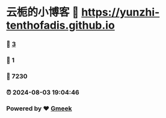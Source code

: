 # 云栀的小博客 :link: https://yunzhi-tenthofadis.github.io 
### :page_facing_up: [3](https://yunzhi-tenthofadis.github.io/tag.html) 
### :speech_balloon: 1 
### :hibiscus: 7230 
### :alarm_clock: 2024-08-03 19:04:46 
### Powered by :heart: [Gmeek](https://github.com/Meekdai/Gmeek)
